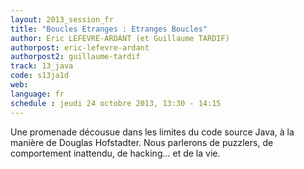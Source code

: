 ```yaml
---
layout: 2013_session_fr
title: "Boucles Etranges : Etranges Boucles"
author: Eric LEFEVRE-ARDANT (et Guillaume TARDIF)
authorpost: eric-lefevre-ardant
authorpost2: guillaume-tardif
track: 13_java
code: s13ja1d
web: 
language: fr
schedule : jeudi 24 octobre 2013, 13:30 - 14:15
---
```


Une promenade décousue dans les limites du code source Java, à la manière de Douglas Hofstadter. Nous parlerons de puzzlers, de comportement inattendu, de hacking... et de la vie.
